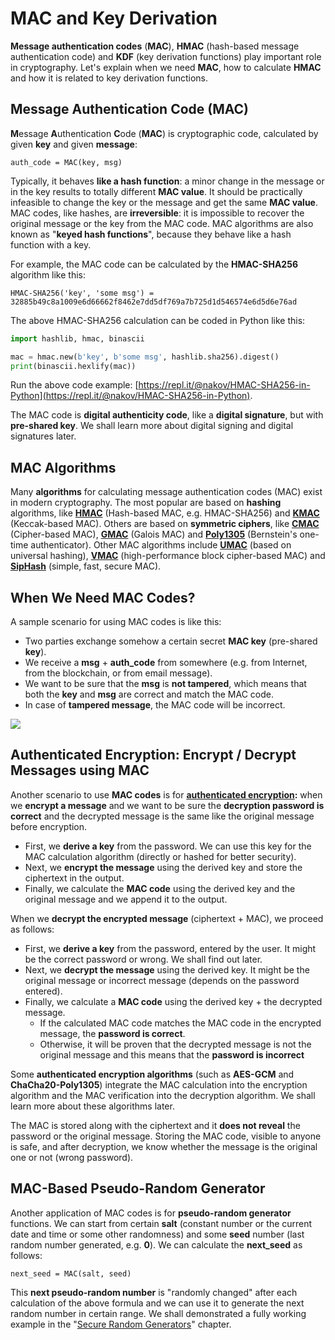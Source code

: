 # MAC and Key Derivation

**Message authentication codes** \(**MAC**\), **HMAC** \(hash-based message authentication code\) and **KDF** \(key derivation functions\) play important role in cryptography. Let's explain when we need **MAC**, how to calculate **HMAC** and how it is related to key derivation functions.

## Message Authentication Code \(MAC\)

**M**essage **A**uthentication **C**ode \(**MAC**\) is cryptographic code, calculated by given **key** and given **message**:

```text
auth_code = MAC(key, msg)
```

Typically, it behaves **like a hash function**: a minor change in the message or in the key results to totally different **MAC value**. It should be practically infeasible to change the key or the message and get the same **MAC value**. MAC codes, like hashes, are **irreversible**: it is impossible to recover the original message or the key from the MAC code. MAC algorithms are also known as "**keyed hash functions**", because they behave like a hash function with a key.

For example, the MAC code can be calculated by the **HMAC-SHA256** algorithm like this:

```text
HMAC-SHA256('key', 'some msg') = 32885b49c8a1009e6d66662f8462e7dd5df769a7b725d1d546574e6d5d6e76ad
```

The above HMAC-SHA256 calculation can be coded in Python like this:

```python
import hashlib, hmac, binascii

mac = hmac.new(b'key', b'some msg', hashlib.sha256).digest()
print(binascii.hexlify(mac))
```

Run the above code example: [https://repl.it/@nakov/HMAC-SHA256-in-Python](https://repl.it/@nakov/HMAC-SHA256-in-Python).

The MAC code is **digital authenticity code**, like a **digital signature**, but with **pre-shared key**. We shall learn more about digital signing and digital signatures later.

## MAC Algorithms

Many **algorithms** for calculating message authentication codes \(MAC\) exist in modern cryptography. The most popular are based on **hashing** algorithms, like [**HMAC**](https://en.wikipedia.org/wiki/HMAC) \(Hash-based MAC, e.g. HMAC-SHA256\) and [**KMAC**](https://www.cryptosys.net/manapi/api_kmac.html) \(Keccak-based MAC\). Others are based on **symmetric ciphers**, like [**CMAC**](https://en.wikipedia.org/wiki/One-key_MAC) \(Cipher-based MAC\), [**GMAC**](https://en.wikipedia.org/wiki/Galois/Counter_Mode) \(Galois MAC\) and [**Poly1305**](https://en.wikipedia.org/wiki/Poly1305) \(Bernstein's one-time authenticator\). Other MAC algorithms include [**UMAC**](https://en.wikipedia.org/wiki/UMAC) \(based on universal hashing\), [**VMAC**](https://en.wikipedia.org/wiki/VMAC) \(high-performance block cipher-based MAC\) and [**SipHash**](https://en.wikipedia.org/wiki/SipHash) \(simple, fast, secure MAC\).

## When We Need MAC Codes?

A sample scenario for using MAC codes is like this:

* Two parties exchange somehow a certain secret **MAC key** \(pre-shared **key**\).
* We receive a **msg** + **auth\_code** from somewhere \(e.g. from Internet, from the blockchain, or from email message\).
* We want to be sure that the **msg** is **not tampered**, which means that both the **key** and **msg** are correct and match the MAC code.
* In case of **tampered message**, the MAC code will be incorrect.

![](../.gitbook/assets/mac-message-authentication-code.png)

## Authenticated Encryption: Encrypt / Decrypt Messages using MAC

Another scenario to use **MAC codes** is for [**authenticated encryption**](https://en.wikipedia.org/wiki/Authenticated_encryption)**:** when we **encrypt a message** and we want to be sure the **decryption password is correct** and the decrypted message is the same like the original message before encryption.

* First, we **derive a key** from the password. We can use this key for the MAC calculation algorithm \(directly or hashed for better security\).
* Next, we **encrypt the message** using the derived key and store the ciphertext in the output.
* Finally, we calculate the **MAC code** using the derived key and the original message and we append it to the output.

When we **decrypt the encrypted message** \(ciphertext + MAC\), we proceed as follows:

* First, we **derive a key** from the password, entered by the user. It might be the correct password or wrong. We shall find out later.
* Next, we **decrypt the message** using the derived key. It might be the original message or incorrect message \(depends on the password entered\).
* Finally, we calculate a **MAC code** using the derived key + the decrypted message.
  * If the calculated MAC code matches the MAC code in the encrypted message, the **password is correct**.
  * Otherwise, it will be proven that the decrypted message is not the original message and this means that the **password is incorrect**

Some **authenticated encryption algorithms** \(such as **AES-GCM** and **ChaCha20-Poly1305**\) integrate the MAC calculation into the encryption algorithm and the MAC verification into the decryption algorithm. We shall learn more about these algorithms later.

The MAC is stored along with the ciphertext and it **does not reveal** the password or the original message. Storing the MAC code, visible to anyone is safe, and after decryption, we know whether the message is the original one or not \(wrong password\).

## MAC-Based Pseudo-Random Generator

Another application of MAC codes is for **pseudo-random generator** functions. We can start from certain **salt** \(constant number or the current date and time or some other randomness\) and some **seed** number \(last random number generated, e.g. **0**\). We can calculate the **next\_seed** as follows:

```text
next_seed = MAC(salt, seed)
```

This **next pseudo-random number** is "randomly changed" after each calculation of the above formula and we can use it to generate the next random number in certain range. We shall demonstrated a fully working example in the "[Secure Random Generators](../secure-random-generators/pseudo-random-numbers-examples.md)" chapter.


